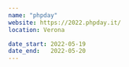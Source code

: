 ```yaml
---
name: "phpday"
website: https://2022.phpday.it/
location: Verona

date_start: 2022-05-19
date_end:   2022-05-20
---
```

